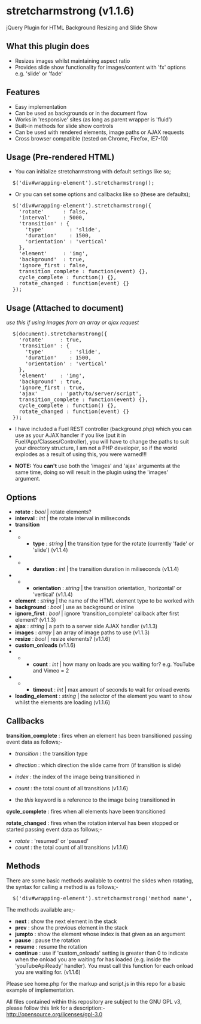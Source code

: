 stretcharmstrong (v1.1.6)
=========================

jQuery Plugin for HTML Background Resizing and Slide Show

What this plugin does
---------------------

- Resizes images whilst maintaining aspect ratio
- Provides slide show functionality for images/content with 'fx' options e.g. 'slide' or 'fade'

Features
--------

- Easy implementation
- Can be used as backgrounds or in the document flow
- Works in 'responsive' sites (as long as parent wrapper is 'fluid')
- Built-in methods for slide show controls
- Can be used with rendered elements, image paths or AJAX requests
- Cross browser compatible (tested on Chrome, Firefox, IE7-10)

Usage (Pre-rendered HTML)
-------------------------

- You can initialize stretcharmstrong with default settings like so;

<pre>
  $('div#wrapping-element').stretcharmstrong();
</pre>

- Or you can set some options and callbacks like so (these are defaults);

<pre>
  $('div#wrapping-element').stretcharmstrong({
    'rotate'      : false,                             
    'interval'    : 5000,                              
    'transition' : {
      'type'        : 'slide',
      'duration'    : 1500,
      'orientation' : 'vertical'
    },                                                         
    'element'     : 'img',                             
    'background'  : true,
    'ignore_first : false,
    transition_complete : function(event) {},                                                                   
    cycle_complete : function() {},
    rotate_changed : function(event) {}    
  });
</pre>

Usage (Attached to document)
-------------------------------------------------------------------------------------
*use this if using images from an array or ajax request*

<pre>
  $(document).stretcharmstrong({
    'rotate'     : true,                                                      
    'transition' : {
      'type'        : 'slide',
      'duration'    : 1500,
      'orientation' : 'vertical'
    },                                      
    'element'    : 'img',                             
    'background' : true,
    'ignore_first : true,
    'ajax'       : 'path/to/server/script',
    transition_complete : function(event) {},                                                                   
    cycle_complete : function() {},
    rotate_changed : function(event) {}    
  });
</pre>

  - I have included a Fuel REST controller (background.php) which you can use as your AJAX handler if you like (put it in Fuel/App/Classes/Controller), you will have to change the paths to suit your directory structure, I am not a PHP developer, so if the world explodes as a result of using this, you were warned!!!

  - **NOTE:** You **can't** use both the 'images' and 'ajax' arguments at the same time, doing so will result in the plugin using the 'images' argument.

Options
-----------------------

  - **rotate**       : *bool*   | rotate elements? 
  - **interval**     : *int*    | the rotate interval in miliseconds 
  - **transition**
  - - - **type**        : *string* | the transition type for the rotate (currently 'fade' or 'slide') (v1.1.4)
  - - - **duration**    : *int*    | the transition duration in miliseconds (v1.1.4)
  - - - **orientation** : *string* | the transition orientation, 'horizontal' or 'vertical' (v1.1.4)
  - **element**      : *string* | the name of the HTML element type to be worked with  
  - **background**   : *bool*   | use as background or inline 
  - **ignore_first** : *bool*   | ignore 'transition_complete' callback after first element? (v1.1.3)
  - **ajax**         : *string* | a path to a server side AJAX handler (v1.1.3)
  - **images**       : *array*  | an array of image paths to use (v1.1.3)
  - **resize**       : *bool*   | resize elements? (v1.1.6)
  - **custom_onloads**  (v1.1.6)
  - - - **count**         : *int* | how many on loads are you waiting for? e.g. YouTube and Vimeo = 2
  - - - **timeout**       : *int* | max amount of seconds to wait for onload events
  - **loading_element**  : *string* | the selector of the element you want to show whilst the elements are loading (v1.1.6)
 
Callbacks
-----------------------
 
**transition_complete** : fires when an element has been transitioned passing event data as follows;- 
  - *transition* : the transition type 
  - *direction*  : which direction the slide came from (if transition is slide) 
  - *index*      : the index of the image being transitioned in 
  - *count*      : the total count of all transitions (v1.1.6)
   
  - the *this* keyword is a reference to the image being transitioned in 
    
**cycle_complete** : fires when all elements have been transitioned  
 
**rotate_changed** : fires when the rotation interval has been stopped or started passing event data as follows;- 
  - *rotate* : 'resumed' or 'paused' 
  - *count*  : the total count of all transitions (v1.1.6)

Methods
-----------------------

There are some basic methods available to control the slides when rotating, the syntax for calling a method is as follows;-

<pre>
  $('div#wrapping-element').stretcharmstrong('method_name', argument);
</pre>

The methods available are;-
  - **next**   : show the next element in the stack
  - **prev**   : show the previous element in the stack
  - **jumpto** : show the element whose index is that given as an argument
  - **pause**  : pause the rotation
  - **resume** : resume the rotation
  - **continue** : use if 'custom_onloads' setting is greater than 0 to indicate when the onload you are waiting for has loaded (e.g. inside the 'youTubeApiReady' handler). You must call this function for each onload you are waiting for. (v1.1.6) 

Please see home.php for the markup and script.js in this repo for a basic example of implementation.

All files contained within this repository are subject to the GNU GPL v3, please follow this link for a description:-
http://opensource.org/licenses/gpl-3.0
